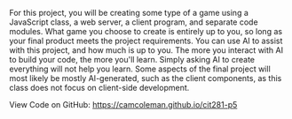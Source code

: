 For this project, you will be creating some type of a game using a JavaScript class, a web server, a client program, and separate code modules. What game you choose to create is entirely up to you, so long as your final product meets the project requirements. You can use AI to assist with this project, and how much is up to you. The more you interact with AI to build your code, the more you'll learn. Simply asking AI to create everything will not help you learn. Some aspects of the final project will most likely be mostly AI-generated, such as the client components, as this class does not focus on client-side development.

View Code on GitHub: https://camcoleman.github.io/cit281-p5
